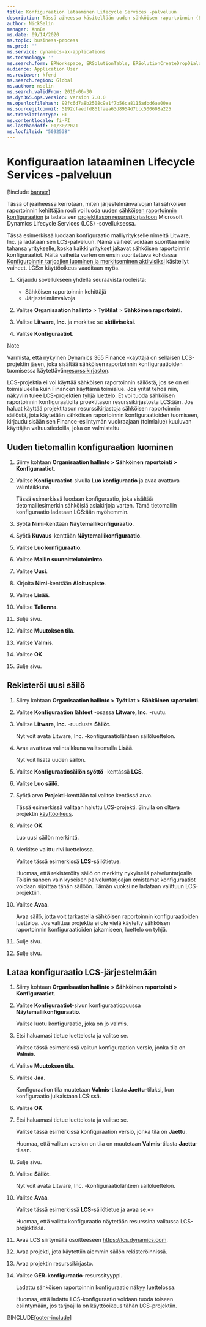 ```yaml
---
title: Konfiguraation lataaminen Lifecycle Services -palveluun
description: Tässä aiheessa käsitellään uuden sähköisen raportoinnin (ER) määrityksen luontia ja lataamista Microsoft Dynamics Lifecycle Servicesiin (LCS).
author: NickSelin
manager: AnnBe
ms.date: 09/14/2020
ms.topic: business-process
ms.prod: ''
ms.service: dynamics-ax-applications
ms.technology: ''
ms.search.form: ERWorkspace, ERSolutionTable, ERSolutionCreateDropDialog, ERDataModelDesigner, ERDataModelContentsItemCreationDialog, ERSolutionRepositoryTable, ERSolutionRepositoryCreateDropDialog, ERSolutionImport
audience: Application User
ms.reviewer: kfend
ms.search.region: Global
ms.author: nselin
ms.search.validFrom: 2016-06-30
ms.dyn365.ops.version: Version 7.0.0
ms.openlocfilehash: 92fc6d7a8b2508c9a1f7b56ca8115adbd6ae00ea
ms.sourcegitcommit: 5192cfaedfd861faea63d8954d7bcc500608a225
ms.translationtype: HT
ms.contentlocale: fi-FI
ms.lasthandoff: 01/30/2021
ms.locfileid: "5092538"
---
```

# <a name="upload-a-configuration-into-lifecycle-services"></a>Konfiguraation lataaminen Lifecycle Services -palveluun

[!include [banner](../../includes/banner.md)]

Tässä ohjeaiheessa kerrotaan, miten järjestelmänvalvojan tai sähköisen raportoinnin kehittäjän rooli voi luoda uuden [sähköisen raportoinnin konfiguraation](../general-electronic-reporting.md#Configuration) ja ladata sen [projektitason resurssikirjastoon](../../lifecycle-services/asset-library.md) Microsoft Dynamics Lifecycle Services (LCS) -sovelluksessa.

Tässä esimerkissä luodaan konfiguraatio malliyritykselle nimeltä Litware, Inc. ja ladataan sen LCS-palveluun. Nämä vaiheet voidaan suorittaa mille tahansa yritykselle, koska kaikki yritykset jakavat sähköisen raportoinnin konfiguraatiot. Näitä vaiheita varten on ensin suoritettava kohdassa [Konfiguroinnin tarjoajien luominen ja merkitseminen aktiivisiksi](er-configuration-provider-mark-it-active-2016-11.md) käsitellyt vaiheet. LCS:n käyttöoikeus vaaditaan myös.

1. Kirjaudu sovellukseen yhdellä seuraavista rooleista:

    - Sähköisen raportoinnin kehittäjä
    - Järjestelmänvalvoja

2. Valitse **Organisaation hallinto** \> **Työtilat** \> **Sähköinen raportointi**.
3. Valitse **Litware, Inc.** ja merkitse se **aktiiviseksi**.
4. Valitse **Konfiguraatiot**.

<a name="accessconditions"></a>
> [!NOTE]
> Varmista, että nykyinen Dynamics 365 Finance -käyttäjä on sellaisen LCS-projektin jäsen, joka sisältää sähköisen raportoinnin konfiguraatioiden tuomisessa käytettävän[resurssikirjaston](../../lifecycle-services/asset-library.md#asset-library-support).
>
> LCS-projektia ei voi käyttää sähköisen raportoinnin säilöstä, jos se on eri toimialueella kuin Financen käyttämä toimialue. Jos yrität tehdä niin, näkyviin tulee LCS-projektien tyhjä luettelo. Et voi tuoda sähköisen raportoinnin konfiguraatioita proektitason resurssikirjastosta LCS:ään. Jos haluat käyttää projektitason resurssikirjastoja sähköisen raportoinnin säilöstä, jota käytetään sähköisen raportoinnin konfiguraatioiden tuomiseen, kirjaudu sisään sen Finance-esiintymän vuokraajaan (toimialue) kuuluvan käyttäjän valtuustiedoilla, joka on valmisteltu.

## <a name="create-a-new-data-model-configuration"></a>Uuden tietomallin konfiguraation luominen

1. Siirry kohtaan **Organisaation hallinto \> Sähköinen raportointi \> Konfiguraatiot**.
2. Valitse **Konfiguraatiot**-sivulla **Luo konfiguraatio** ja avaa avattava valintaikkuna.

    Tässä esimerkissä luodaan konfiguraatio, joka sisältää tietomalliesimerkin sähköisiä asiakirjoja varten. Tämä tietomallin konfiguraatio ladataan LCS:ään myöhemmin.

3. Syötä **Nimi**-kenttään **Näytemallikonfiguraatio**.
4. Syötä **Kuvaus**-kenttään **Näytemallikonfiguraatio**.
5. Valitse **Luo konfiguraatio**.
6. Valitse **Mallin suunnittelutoiminto**.
7. Valitse **Uusi**.
8. Kirjoita **Nimi**-kenttään **Aloituspiste**.
9. Valitse **Lisää**.
10. Valitse **Tallenna**.
11. Sulje sivu.
12. Valitse **Muutoksen tila**.
13. Valitse **Valmis**.
14. Valitse **OK**.
15. Sulje sivu.

## <a name="register-a-new-repository"></a>Rekisteröi uusi säilö

1. Siirry kohtaan **Organisaation hallinto \> Työtilat \> Sähköinen raportointi**.

2. Valitse **Konfiguraation lähteet** -osassa **Litware, Inc.** -ruutu.

3. Valitse **Litware, Inc.** -ruudusta **Säilöt**.

    Nyt voit avata Litware, Inc. -konfiguraatiolähteen säilöluettelon.

4. Avaa avattava valintaikkuna valitsemalla **Lisää**.

    Nyt voit lisätä uuden säilön.

5. Valitse **Konfiguraatiosäilön syöttö** -kentässä **LCS**.
6. Valitse **Luo säilö**.
7. Syötä arvo **Projekti**-kenttään tai valitse kentässä arvo.

    Tässä esimerkissä valitaan haluttu LCS-projekti. Sinulla on oltava projektin [käyttöoikeus](#accessconditions).

8. Valitse **OK**.

    Luo uusi säilön merkintä.

9. Merkitse valittu rivi luettelossa.

    Valitse tässä esimerkissä **LCS**-säilötietue.

    Huomaa, että rekisteröity säilö on merkitty nykyisellä palveluntarjoalla. Toisin sanoen vain kyseisen palveluntarjoajan omistamat konfiguraatiot voidaan sijoittaa tähän säilöön. Tämän vuoksi ne ladataan valittuun LCS-projektiin.

10. Valitse **Avaa**.

    Avaa säilö, jotta voit tarkastella sähköisen raportoinnin konfiguraatioiden luetteloa. Jos valittua projektia ei ole vielä käytetty sähköisen raportoinnin konfiguraatioiden jakamiseen, luettelo on tyhjä.

11. Sulje sivu.
12. Sulje sivu.

## <a name="upload-a-configuration-into-lcs"></a>Lataa konfiguraatio LCS-järjestelmään

1. Siirry kohtaan **Organisaation hallinto \> Sähköinen raportointi \> Konfiguraatiot**.
2. Valitse **Konfiguraatiot**-sivun konfiguraatiopuussa **Näytemallikonfiguraatio**.

    Valitse luotu konfiguraatio, joka on jo valmis.

3. Etsi haluamasi tietue luettelosta ja valitse se.

    Valitse tässä esimerkissä valitun konfiguraation versio, jonka tila on **Valmis**.

4. Valitse **Muutoksen tila**.
5. Valitse **Jaa**.

    Konfiguraation tila muutetaan **Valmis**-tilasta **Jaettu**-tilaksi, kun konfiguraatio julkaistaan LCS:ssä.

6. Valitse **OK**.
7. Etsi haluamasi tietue luettelosta ja valitse se.

    Valitse tässä esimerkissä konfiguraation versio, jonka tila on **Jaettu**.

    Huomaa, että valitun version on tila on muutetaan **Valmis**-tilasta **Jaettu**-tilaan.

8. Sulje sivu.
9. Valitse **Säilöt**.

    Nyt voit avata Litware, Inc. -konfiguraatiolähteen säilöluettelon.

10. Valitse **Avaa**.

    Valitse tässä esimerkissä **LCS**-säilötietue ja avaa se.«»

    Huomaa, että valittu konfiguraatio näytetään resurssina valitussa LCS-projektissa.

11. Avaa LCS siirtymällä osoitteeseen <https://lcs.dynamics.com>.
12. Avaa projekti, jota käytettiin aiemmin säilön rekisteröinnissä.
13. Avaa projektin resurssikirjasto.
14. Valitse **GER-konfiguraatio**-resurssityyppi.

    Ladattu sähköisen raportoinnin konfiguraatio näkyy luettelossa.

    Huomaa, että ladattu LCS-konfiguraatio voidaan tuoda toiseen esiintymään, jos tarjoajilla on käyttöoikeus tähän LCS-projektiin.


[!INCLUDE[footer-include](../../../../includes/footer-banner.md)]